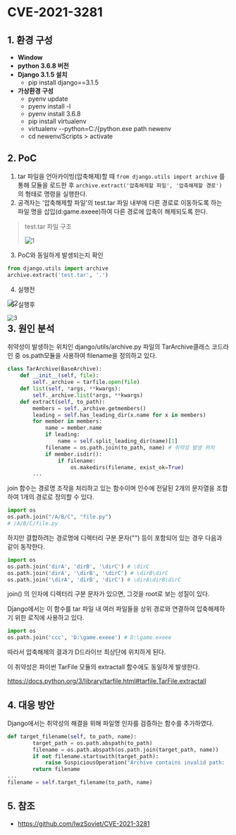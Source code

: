 # CVE-2021-3281

## 1. 환경 구성

- **Window**
- **python 3.6.8 버전** 
- **Django 3.1.5 설치**
  + pip install django==3.1.5
- **가상환경 구성**
  - pyenv update
  - pyenv install -l
  - pyenv install 3.6.8
  - pip install virtualenv
  - virtualenv --python=C:/{python.exe path newenv
  - cd newenv/Scripts > activate

## 2. PoC

1. tar 파일을 언아카이빙(압축해제)할 때 `from django.utils import archive` 를 통해 모듈을 로드한 후 `archive.extract('압축해제할 파일', '압축해제할 경로')` 의 형태로 명령을 실행한다.
2. 공격자는 '압축해제할 파일'의 test.tar 파일 내부에 다른 경로로 이동하도록 하는 파일 명을 삽입(d:game.exeee)하여 다른 경로에 압축이 해제되도록 한다.

> test.tar 파일 구조
>
> ![1](C:\Users\9000937\Desktop\CVE\CVE-2021-3281\이미지\1.png)



3. PoC와 동일하게 발생되는지 확인

```python
from django.utils import archive
archive.extract('test.tar', '.')
```



4. 실행전

<img src="C:\Users\9000937\Desktop\CVE\CVE-2021-3281\이미지\2.png" alt="2" style="zoom:99%; float: left" />



5. 실행후

<img src="C:\Users\9000937\Desktop\CVE\CVE-2021-3281\이미지\3.png" alt="3" style="zoom:90%; float: left" />





## 3. 원인 분석



취약성이 발생하는 위치인 django/utils/archive.py 파일의 TarArchive클래스 코드라인 중 os.path모듈을 사용하여 filename을 정의하고 있다.

```python
class TarArchive(BaseArchive):
    def __init__(self, file):
        self._archive = tarfile.open(file)
    def list(self, *args, **kwargs):
        self._archive.list(*args, **kwargs)
    def extract(self, to_path):
        members = self._archive.getmembers()
        leading = self.has_leading_dir(x.name for x in members)
        for member in members:
            name = member.name
            if leading:
                name = self.split_leading_dir(name)[1]
            filename = os.path.join(to_path, name) # 취약성 발생 위치
            if member.isdir():
                if filename:
                    os.makedirs(filename, exist_ok=True)
		...
```



join 함수는 경로명 조작을 처리하고 있는 함수이며 인수에 전달된 2개의 문자열을 조합하여 1개의 경로로 정의할 수 있다.

```python
import os
os.path.join("/A/B/C", "file.py")
# /A/B/C/file.py
```



하지만 결합하려는 경로명에 디렉터리 구분 문자("\") 등이 포함되어 있는 경우 다음과 같이 동작한다.

```python
import os
os.path.join('dirA', 'dirB', '\dirC') # \dirC
os.path.join('dirA', '\dirB', '\dirC') # \dirB\dirC
os.path.join('\dirA', 'dirB', 'dirC') # \dirA\dirB\dirC
```

join() 의 인자에 디렉터리 구분 문자가 있으면, 그것을 root로 보는 성질이 있다.



Django에서는 이 함수를 tar 파일 내 여러 파일들을 상위 경로와 연결하여 압축해제하기 위한 로직에 사용하고 있다.

```python
import os
os.path.join('ccc', 'D:\game.exeee') # D:\game.exeee
```

따라서 압축해제의 결과가 D드라이브 최상단에 위치하게 된다.



이 취약성은 파이썬 TarFile 모듈의 extractall 함수에도 동일하게 발생한다.

https://docs.python.org/3/library/tarfile.html#tarfile.TarFile.extractall





## 4. 대응 방안

Django에서는 취약성의 해결을 위해 파일명 인자를 검증하는 함수를 추가하였다.

```python
def target_filename(self, to_path, name):
        target_path = os.path.abspath(to_path)
        filename = os.path.abspath(os.path.join(target_path, name))
        if not filename.startswith(target_path):
            raise SuspiciousOperation("Archive contains invalid path: '%s'" % name)
        return filename
...
filename = self.target_filename(to_path, name)
```



## 5. 참조

+ https://github.com/lwzSoviet/CVE-2021-3281

